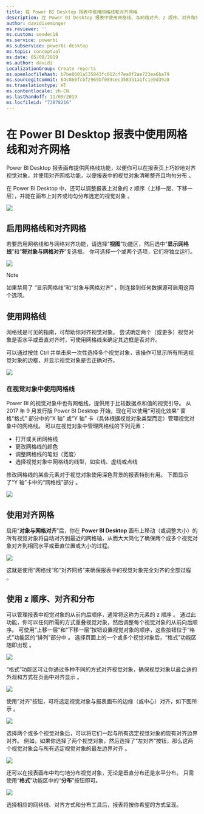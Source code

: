 ```yaml
---
title: 在 Power BI Desktop 报表中使用网格线和对齐网格
description: 在 Power BI Desktop 报表中使用网格线、与网格对齐、z 顺序、对齐和分布
author: davidiseminger
ms.reviewer: ''
ms.custom: seodec18
ms.service: powerbi
ms.subservice: powerbi-desktop
ms.topic: conceptual
ms.date: 05/08/2019
ms.author: davidi
LocalizationGroup: Create reports
ms.openlocfilehash: b7be8601a535843fc012cf7ea0f2ae723ea6ba79
ms.sourcegitcommit: 64c860fcbf2969bf089cec358331a1fc1e0d39a8
ms.translationtype: HT
ms.contentlocale: zh-CN
ms.lasthandoff: 11/09/2019
ms.locfileid: "73878216"
---
```

# <a name="use-gridlines-and-snap-to-grid-in-power-bi-desktop-reports"></a>在 Power BI Desktop 报表中使用网格线和对齐网格
Power BI Desktop 报表画布提供网格线功能，以便你可以在报表页上巧妙地对齐视觉对象，并使用对齐网格功能，以便报表中的视觉对象清晰整齐且均匀分布  。

在 Power BI Desktop 中，还可以调整报表上对象的 z 顺序（上移一层、下移一层），并能在画布上对齐或均匀分布选定的视觉对象  。

![](media/desktop-gridlines-snap-to-grid/snap-to-grid_0.png)

## <a name="enabling-gridlines-and-snap-to-grid"></a>启用网格线和对齐网格
若要启用网格线和与网格对齐功能，请选择“**视图**”功能区，然后选中“**显示网格线**”和“**将对象与网格对齐**”复选框。 你可选择一个或两个选项，它们将独立运行。

![](media/desktop-gridlines-snap-to-grid/snap-to-grid_1.png)

> [!NOTE]
> 如果禁用了  “显示网格线”和“对象与网格对齐”  ，则连接到任何数据源可启用这两个选项。

## <a name="using-gridlines"></a>使用网格线
网格线是可见的指南，可帮助你对齐视觉对象。 尝试确定两个（或更多）视觉对象是否水平或垂直对齐时，可使用网格线来确定其边框是否对齐。

可以通过按住 Ctrl 并单击来一次性选择多个视觉对象，该操作可显示所有所选视觉对象的边框，并显示视觉对象是否正确对齐。

![](media/desktop-gridlines-snap-to-grid/snap-to-grid_2.png)

### <a name="using-gridlines-inside-visuals"></a>在视觉对象中使用网格线
Power BI 的视觉对象中也有网格线，提供用于比较数据点和值的视觉引导。 从 2017 年 9 月发行版 Power BI Desktop  开始，现在可以使用“可视化效果”  窗格“格式”  部分中的“X 轴”  或“Y 轴”  卡（具体根据视觉对象类型而定）管理视觉对象中的网格线。 可以在视觉对象中管理网格线的下列元素：

* 打开或关闭网格线
* 更改网格线的颜色
* 调整网格线的笔划（宽度）
* 选择视觉对象中网格线的线型，如实线、虚线或点线

修改网格线的某些元素对于视觉对象使用深色背景的报表特别有用。 下图显示了“Y 轴”卡中的“网格线”部分   。

![](media/desktop-gridlines-snap-to-grid/snap-to-grid_9.png)

## <a name="using-snap-to-grid"></a>使用对齐网格
启用“**对象与网格对齐**”后，你在 **Power BI Desktop** 画布上移动（或调整大小）的所有视觉对象将自动对齐到最近的网格轴，从而大大简化了确保两个或多个视觉对象对齐到相同水平或垂直位置或大小的过程。

![](media/desktop-gridlines-snap-to-grid/snap-to-grid_3.png)

这就是使用“网格线”和“对齐网格”来确保报表中的视觉对象完全对齐的全部过程   。

## <a name="using-z-order-align-and-distribute"></a>使用 z 顺序、对齐和分布
可以管理报表中视觉对象的从前向后顺序，通常将这称为元素的 z 顺序  。 通过此功能，你可以任何所需的方式重叠视觉对象，然后调整每个视觉对象的从前向后顺序。 可使用“上移一层”和“下移一层”按钮设置视觉对象的顺序，这些按钮位于“格式”功能区的“排列”部分中     。 选择页面上的一个或多个视觉对象后，“格式”功能区随即出现  。

![](media/desktop-gridlines-snap-to-grid/snap-to-grid_4.png)

“格式”功能区可让你通过多种不同的方式对齐视觉对象，确保视觉对象以最合适的外观和方式在页面中对齐显示  。

![](media/desktop-gridlines-snap-to-grid/snap-to-grid_5.png)

使用“对齐”按钮，可将选定视觉对象与报表画布的边缘（或中心）对齐，如下图所示  。

![](media/desktop-gridlines-snap-to-grid/snap-to-grid_6.png)

选择两个或多个视觉对象后，可以将它们一起与所有选定视觉对象的现有对齐边界对齐。 例如，如果你选择了两个视觉对象，然后选择了“左对齐”按钮，那么这两个视觉对象会与所有选定视觉对象的最左边界对齐  。

![](media/desktop-gridlines-snap-to-grid/snap-to-grid_7.png)

还可以在报表画布中均匀地分布视觉对象，无论是垂直分布还是水平分布。 只需使用“**格式**”功能区中的“**分布**”按钮即可。

![](media/desktop-gridlines-snap-to-grid/snap-to-grid_8.png)

选择相应的网格线、对齐方式和分布工具后，报表将按你希望的方式呈现。


